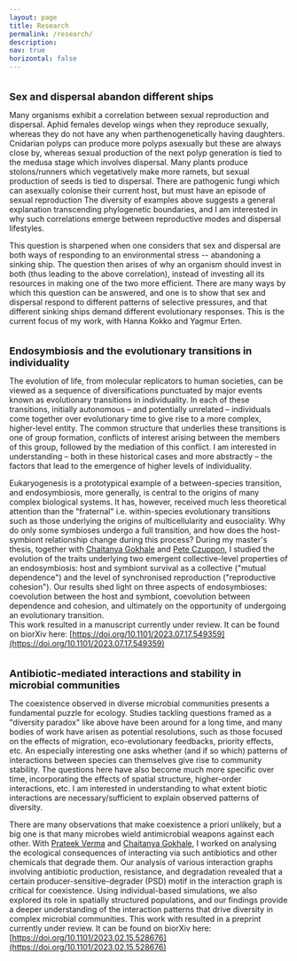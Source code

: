 ```yaml
---
layout: page
title: Research
permalink: /research/
description: 
nav: true
horizontal: false
---
```


<b> <font size="4">  
Sex and dispersal abandon different ships 
</font>  </b>

Many organisms exhibit a correlation between sexual reproduction and dispersal.
Aphid females develop wings when they reproduce sexually, whereas they do not have any when parthenogenetically having daughters.
Cnidarian polyps can produce more polyps asexually but these are always close by, whereas sexual production of the next polyp generation is tied to the medusa stage which involves dispersal. 
Many plants produce stolons/runners which vegetatively make more ramets, but sexual production of seeds is tied to dispersal. 
There are pathogenic fungi which can asexually colonise their current host, but must have an episode of sexual reproduction 
The diversity of examples above suggests a general explanation transcending phylogenetic boundaries, and I am interested in why such correlations emerge between reproductive modes and dispersal lifestyles.

This question is sharpened when one considers that sex and dispersal are both ways of responding to an environmental stress -- abandoning a sinking ship.
The question then arises of why an organism should invest in both (thus leading to the above correlation), instead of investing all its resources in making one of the two more efficient.
There are many ways by which this question can be answered, and one is to show that sex and dispersal respond to different patterns of selective pressures, and that different sinking ships demand different evolutionary responses.
This is the current focus of my work, with Hanna Kokko and Yagmur Erten.

<b> <font size="4">  
Endosymbiosis and the evolutionary transitions in individuality
</font>  </b> 

The evolution of life, from molecular replicators to human societies, can be viewed as a sequence of diversifications punctuated by major events known as evolutionary transitions in individuality. 
In each of these transitions, initially autonomous – and potentially unrelated – individuals come together over evolutionary time to give rise to a more complex, higher-level entity. 
The common structure that underlies these transitions is one of group formation, conflicts of interest arising between the members of this group, followed by the mediation of this conflict. 
I am interested in understanding – both in these historical cases and more abstractly – the factors that lead to the emergence of higher levels of individuality.

Eukaryogenesis is a prototypical example of a between-species transition, and endosymbiosis, more generally, is central to the origins of many complex biological systems.
It has, however, received much less theoretical attention than the "fraternal" i.e. within-species evolutionary transitions such as those underlying the origins of multicellularity and eusociality.
Why do only some symbioses undergo a full transition, and how does the host-symbiont relationship change during this process?
During my master's thesis, together with [Chaitanya Gokhale](http://gokhalechaitanya.github.io) and [Pete Czuppon](https://czuppon.net), I studied the evolution of the traits underlying two emergent collective-level properties of an endosymbiosis: host and symbiont survival as a collective ("mutual dependence") and the level of synchronised reproduction ("reproductive cohesion"). 
Our results shed light on three aspects of endosymbioses: coevolution between the host and symbiont, coevolution between dependence and cohesion, and ultimately on the opportunity of undergoing an evolutionary transition.  
This work resulted in a manuscript currently under review. It can be found on biorXiv here: [https://doi.org/10.1101/2023.07.17.549359](https://doi.org/10.1101/2023.07.17.549359)

<b> <font size="4">  
Antibiotic-mediated interactions and stability in microbial communities
</font>  </b> 

The coexistence observed in diverse microbial communities presents a fundamental puzzle for ecology. 
Studies tackling questions framed as a "diversity paradox" like above have been around for a long time, and many bodies of work have arisen as potential resolutions, such as those focused on the effects of migration, eco-evolutionary feedbacks, priority effects, etc. 
An especially interesting one asks whether (and if so which) patterns of interactions between species can themselves give rise to community stability.
The questions here have also become much more specific over time, incorporating the effects of spatial structure, higher-order interactions, etc.
I am interested in understanding to what extent biotic interactions are necessary/sufficient to explain observed patterns of diversity.
 
There are many observations that make coexistence a priori unlikely, but a big one is that many microbes wield antimicrobial weapons against each other. 
With [Prateek Verma](https://sites.google.com/view/prateekverma) and [Chaitanya Gokhale](http://gokhalechaitanya.github.io), I worked on analysing the ecological consequences of interacting via such antibiotics and other chemicals that degrade them. 
Our analysis of various interaction graphs involving antibiotic production, resistance, and degradation revealed that a certain producer-sensitive-degrader (PSD) motif in the interaction graph is critical for coexistence. 
Using individual-based simulations, we also explored its role in spatially structured populations, and our findings provide a deeper understanding of the interaction patterns that drive diversity in complex microbial communities.
This work with resulted in a preprint currently under review. It can be found on biorXiv here: [https://doi.org/10.1101/2023.02.15.528676](https://doi.org/10.1101/2023.02.15.528676)
